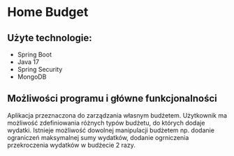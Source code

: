 # Home Budget

## Użyte technologie:

* Spring Boot
* Java 17
* Spring Security
* MongoDB

## Możliwości programu i główne funkcjonalności
Aplikacja przeznaczona do zarządzania własnym budżetem. Użytkownik ma możliwość zdefiniowania różnych typów budżetu, do których dodaje wydatki. Istnieje możliwość dowolnej manipulacji budżetem np. dodanie ograniczeń maksymalnej sumy wydatków, dodanie ogrniczenia przekroczenia wydatków w budżecie 2 razy.
